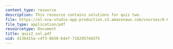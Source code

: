 ```yaml
---
content_type: resource
description: This resource contains solutions for quiz two.
file: https://ol-ocw-studio-app-production.s3.amazonaws.com/courses/6-041-probabilistic-systems-analysis-and-applied-probability-spring-2006/d136415ac4f38b50b4ef7162957d4375_quiz2_sol.pdf
file_type: application/pdf
resourcetype: Document
title: quiz2_sol.pdf
uid: d136415a-c4f3-8b50-b4ef-7162957d4375
---
```

